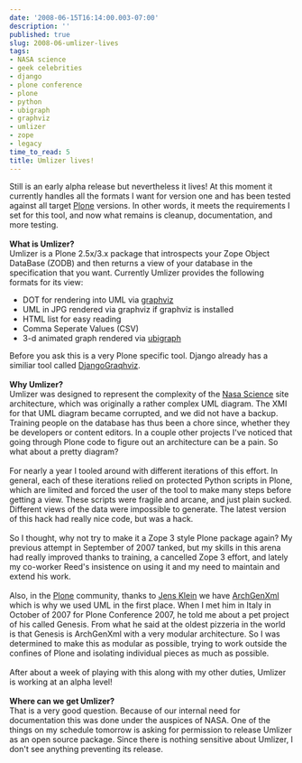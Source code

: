 ```yaml
---
date: '2008-06-15T16:14:00.003-07:00'
description: ''
published: true
slug: 2008-06-umlizer-lives
tags:
- NASA science
- geek celebrities
- django
- plone conference
- plone
- python
- ubigraph
- graphviz
- umlizer
- zope
- legacy
time_to_read: 5
title: Umlizer lives!
---
```


Still is an early alpha release but nevertheless it lives!  At this moment it currently handles all the formats I want for version one and has been tested against all target <a href="http://plone.org">Plone</a> versions.  In other words, it meets the requirements I set for this tool, and now what remains is cleanup, documentation, and more testing.<br /><br /><span style="font-weight: bold;">What is Umlizer?</span><br />Umlizer is a Plone 2.5x/3.x package that introspects your Zope Object DataBase (ZODB) and then returns a view of your database in the specification that you want.  Currently Umlizer provides the following formats for its view:<br /><ul><li>DOT for rendering into UML via <a href="http://graphviz.org/">graphviz</a></li><li>UML in JPG rendered via graphviz if graphviz is installed</li><li>HTML list for easy reading<br /></li><li>Comma Seperate Values (CSV)</li><li>3-d animated graph rendered via <a href="http://www.ubietylab.net/ubigraph/index.html">ubigraph</a></li></ul>Before you ask this is a very Plone specific tool.  Django already has a similiar tool called <a href="http://code.djangoproject.com/wiki/DjangoGraphviz">DjangoGraqhviz</a>. <br /><br /><span style="font-weight: bold;">Why Umlizer?</span><span id="formatbar_Buttons" style="display: block;"><span class="on" id="formatbar_CreateLink" style="display: block;" title="Link"></span></span>Umlizer was designed to represent the complexity of the <a href="http://nasascience.nasa.gov">Nasa Science</a> site architecture, which was originally a rather complex UML diagram.   The XMI for that UML diagram became corrupted, and we did not have a backup.  Training people on the database has thus been a chore since, whether they be developers or content editors.  In a couple other projects I've noticed that going through Plone code to figure out an architecture can be a pain.  So what about a pretty diagram?<br /><br />For nearly a year I tooled around with different iterations of this effort.  In general, each of these iterations relied on protected Python scripts in Plone, which are limited and forced the user of the tool to make many steps before getting a view.  These scripts were fragile and arcane, and just plain sucked.  Different views of the data were impossible to generate.  The latest version of this hack had really nice code, but was a hack.<br /><br />So I thought, why not try to make it a Zope 3 style Plone package again?  My previous attempt in September of 2007 tanked, but my skills in this arena had really improved thanks to training, a cancelled Zope 3 effort, and lately my co-worker Reed's insistence on using it and my need to maintain and extend his work.<br /><br />Also, in the <a href="http://plone.org">Plone</a> community, thanks to  <a href="http://plone.org/author/jensens">Jens Klein</a> we have <a href="http://plone.org/products/archgenxml">ArchGenXml</a> which is why we used UML in the first place.  When I met him in Italy in October of 2007 for Plone Conference 2007, he told me about a pet project of his called Genesis.  From what he said at the oldest pizzeria in the world is that Genesis is ArchGenXml with a very modular architecture.  So I was determined to make this as modular as possible, trying to work outside the confines of Plone and isolating individual pieces as much as possible.<br /><br />After about a week of playing with this along with my other duties, Umlizer is working at an alpha level!<br /><br /><span style="font-weight: bold;">Where can we get Umlizer?<br /></span>That is a very good question.  Because of our internal need for documentation this was done under the auspices of NASA.  One of the things on my schedule tomorrow is asking for permission to release Umlizer as an open source package.  Since there is nothing sensitive about Umlizer, I don't see anything preventing its release.<span style="font-weight: bold;"><br /></span>